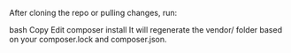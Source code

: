 After cloning the repo or pulling changes, run:

bash
Copy
Edit
composer install
It will regenerate the vendor/ folder based on your composer.lock and composer.json.
